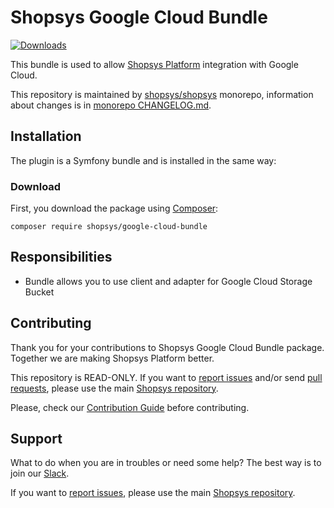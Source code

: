 # Shopsys Google Cloud Bundle

[![Downloads](https://img.shields.io/packagist/dt/shopsys/google-cloud-bundle.svg)](https://packagist.org/packages/shopsys/google-cloud-bundle)

This bundle is used to allow [Shopsys Platform](https://www.shopsys-framework.com) integration with Google Cloud.

This repository is maintained by [shopsys/shopsys] monorepo, information about changes is in [monorepo CHANGELOG.md](https://github.com/shopsys/shopsys/blob/master/CHANGELOG.md).

## Installation

The plugin is a Symfony bundle and is installed in the same way:

### Download

First, you download the package using [Composer](https://getcomposer.org/):

```
composer require shopsys/google-cloud-bundle
```

## Responsibilities

-   Bundle allows you to use client and adapter for Google Cloud Storage Bucket

## Contributing

Thank you for your contributions to Shopsys Google Cloud Bundle package.
Together we are making Shopsys Platform better.

This repository is READ-ONLY.
If you want to [report issues](https://github.com/shopsys/shopsys/issues/new) and/or send [pull requests](https://github.com/shopsys/shopsys/compare),
please use the main [Shopsys repository](https://github.com/shopsys/shopsys).

Please, check our [Contribution Guide](https://github.com/shopsys/shopsys/blob/master/CONTRIBUTING.md) before contributing.

## Support

What to do when you are in troubles or need some help?
The best way is to join our [Slack](https://join.slack.com/t/shopsysframework/shared_invite/zt-11wx9au4g-e5pXei73UJydHRQ7nVApAQ).

If you want to [report issues](https://github.com/shopsys/shopsys/issues/new), please use the main [Shopsys repository](https://github.com/shopsys/shopsys).

[shopsys/shopsys]: (https://github.com/shopsys/shopsys)
